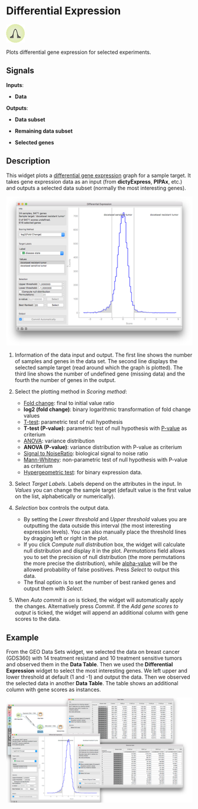 Differential Expression
=======================

![](icons/differential-expression.png)

Plots differential gene expression for selected experiments.

Signals
-------

**Inputs**:

-   **Data**

**Outputs**:

-   **Data subset**

-   **Remaining data subset**

-   **Selected genes**

Description
-----------

This widget plots a [differential gene
expression](http://www.ncbi.nlm.nih.gov/books/NBK10061/) graph for a
sample target. It takes gene expression data as an input (from
**dictyExpress**, **PIPAx**, etc.) and outputs a selected data subset
(normally the most interesting genes).

![](images/differential_expression/differential_expression.png)

1.  Information of the data input and output. The first line shows the
    number of samples and genes in the data set. The second line
    displays the selected sample target (read around which the graph is
    plotted). The third line shows the number of undefined gene (missing
    data) and the fourth the number of genes in the output.
2.  Select the plotting method in *Scoring method*:
    -   [Fold change](https://en.wikipedia.org/wiki/Fold_change): final to initial value ratio
    -   **log2 (fold change)**: binary logarithmic transformation of fold change values
    -   [T-test](https://en.wikipedia.org/wiki/Student%27s_t-test#Independent_two-sample_t-test): parametric test of null hypothesis
    -   **T-test (P-value)**: parametric test of null hypothesis with [P-value](https://en.wikipedia.org/wiki/P-value) as criterium
    -   [ANOVA](https://en.wikipedia.org/wiki/Analysis_of_variance): variance distribution
    -   **ANOVA (P-value)**: variance distribution with P-value as criterium
    -   [Signal to NoiseRatio](https://en.wikipedia.org/wiki/Signal-to-noise_ratio): biological signal to noise ratio
    -   [Mann-Whitney](https://en.wikipedia.org/wiki/Mann%E2%80%93Whitney_U_test): non-parametric test of null hypothesis with P-value as criterium
    -   [Hypergeometric test](https://en.wikipedia.org/wiki/Hypergeometric_distribution#Hypergeometric_test): for binary expression data.

3.  Select *Target Labels*. Labels depend on the attributes in the
    input. In *Values* you can change the sample target (default value
    is the first value on the list, alphabetically or numerically).
4.  *Selection* box controls the output data.
    -   By setting the *Lower threshold* and *Upper threshold* values you are outputting the data outside this interval (the most interesting expression levels). You can also manually place the threshold lines by dragging left or right in the plot.
    -   If you click *Compute null distribution* box, the widget will calculate null distribution and display it in the plot. *Permutations* field allows you to set the precision of null distribution (the more permutations the more precise the distribution), while [alpha-value](https://en.wikipedia.org/wiki/Type_I_and_type_II_errors#Type_I_error) will be the allowed probability of false positives. Press *Select* to output this data.
    -   The final option is to set the number of best ranked genes and output them with *Select*.

5.  When *Auto commit is on* is ticked, the widget will automatically
    apply the changes. Alternatively press *Commit*. If the *Add gene
    scores to output* is ticked, the widget will append an additional
    column with gene scores to the data.

Example
-------

From the GEO Data Sets widget, we selected the data on breast cancer (GDS360) with
14 treatment resistand and 10 treatment sensitive tumors and observed them in the **Data
Table**. Then we used the **Differential Expression** widget to select the most interesting
genes. We left upper and lower threshold at default (1 and -1) and output the data.
Then we observed the selected data in another **Data Table**. The table shows an additional
column with gene scores as instances.

![](images/differential_expression/differential_expression_example.png)
